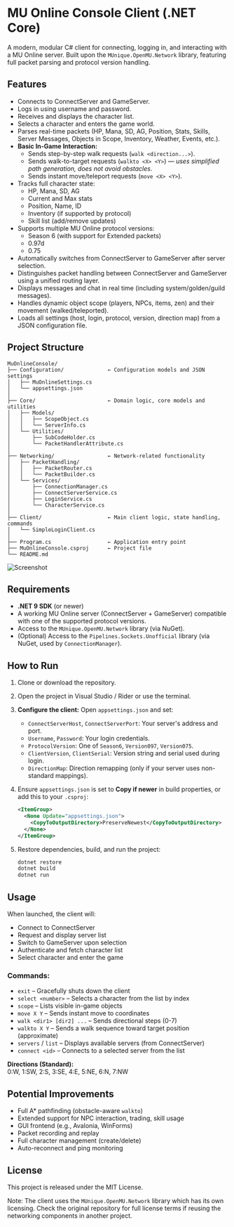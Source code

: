 # MU Online Console Client (.NET Core)

A modern, modular C# client for connecting, logging in, and interacting with a MU Online server. Built upon the `MUnique.OpenMU.Network` library, featuring full packet parsing and protocol version handling.

## Features

* Connects to ConnectServer and GameServer.
* Logs in using username and password.
* Receives and displays the character list.
* Selects a character and enters the game world.
* Parses real-time packets (HP, Mana, SD, AG, Position, Stats, Skills, Server Messages, Objects in Scope, Inventory, Weather, Events, etc.).
* **Basic In-Game Interaction:**
  * Sends step-by-step walk requests (`walk <direction...>`).
  * Sends walk-to-target requests (`walkto <X> <Y>`) — *uses simplified path generation, does not avoid obstacles*.
  * Sends instant move/teleport requests (`move <X> <Y>`).
* Tracks full character state:
  * HP, Mana, SD, AG
  * Current and Max stats
  * Position, Name, ID
  * Inventory (if supported by protocol)
  * Skill list (add/remove updates)
* Supports multiple MU Online protocol versions:
  * Season 6 (with support for Extended packets)
  * 0.97d
  * 0.75
* Automatically switches from ConnectServer to GameServer after server selection.
* Distinguishes packet handling between ConnectServer and GameServer using a unified routing layer.
* Displays messages and chat in real time (including system/golden/guild messages).
* Handles dynamic object scope (players, NPCs, items, zen) and their movement (walked/teleported).
* Loads all settings (host, login, protocol, version, direction map) from a JSON configuration file.

## Project Structure

```plaintext
MuOnlineConsole/
├── Configuration/              ← Configuration models and JSON settings
│   ├── MuOnlineSettings.cs
│   └── appsettings.json
│
├── Core/                       ← Domain logic, core models and utilities
│   ├── Models/
│   │   ├── ScopeObject.cs
│   │   └── ServerInfo.cs
│   └── Utilities/
│       ├── SubCodeHolder.cs
│       └── PacketHandlerAttribute.cs
│
├── Networking/                 ← Network-related functionality
│   ├── PacketHandling/
│   │   ├── PacketRouter.cs
│   │   └── PacketBuilder.cs
│   └── Services/
│       ├── ConnectionManager.cs
│       ├── ConnectServerService.cs
│       ├── LoginService.cs
│       └── CharacterService.cs
│
├── Client/                     ← Main client logic, state handling, commands
│   └── SimpleLoginClient.cs
│
├── Program.cs                  ← Application entry point
├── MuOnlineConsole.csproj      ← Project file
└── README.md
```

![Screenshot](https://i.ibb.co/vvcp7W5w/diagram-2.png)

## Requirements

* **.NET 9 SDK** (or newer)
* A working MU Online server (ConnectServer + GameServer) compatible with one of the supported protocol versions.
* Access to the `MUnique.OpenMU.Network` library (via NuGet).
* (Optional) Access to the `Pipelines.Sockets.Unofficial` library (via NuGet, used by `ConnectionManager`).

## How to Run

1. Clone or download the repository.
2. Open the project in Visual Studio / Rider or use the terminal.
3. **Configure the client:** Open `appsettings.json` and set:
   * `ConnectServerHost`, `ConnectServerPort`: Your server's address and port.
   * `Username`, `Password`: Your login credentials.
   * `ProtocolVersion`: One of `Season6`, `Version097`, `Version075`.
   * `ClientVersion`, `ClientSerial`: Version string and serial used during login.
   * `DirectionMap`: Direction remapping (only if your server uses non-standard mappings).
4. Ensure `appsettings.json` is set to **Copy if newer** in build properties, or add this to your `.csproj`:

   ```xml
   <ItemGroup>
     <None Update="appsettings.json">
       <CopyToOutputDirectory>PreserveNewest</CopyToOutputDirectory>
     </None>
   </ItemGroup>
   ```

5. Restore dependencies, build, and run the project:

   ```bash
   dotnet restore
   dotnet build
   dotnet run
   ```

## Usage

When launched, the client will:

* Connect to ConnectServer
* Request and display server list
* Switch to GameServer upon selection
* Authenticate and fetch character list
* Select character and enter the game

### Commands:

* `exit` – Gracefully shuts down the client
* `select <number>` – Selects a character from the list by index
* `scope` – Lists visible in-game objects
* `move X Y` – Sends instant move to coordinates
* `walk <dir1> [dir2] ...` – Sends directional steps (0-7)
* `walkto X Y` – Sends a walk sequence toward target position (approximate)
* `servers` / `list` – Displays available servers (from ConnectServer)
* `connect <id>` – Connects to a selected server from the list

**Directions (Standard):**  
0:W, 1:SW, 2:S, 3:SE, 4:E, 5:NE, 6:N, 7:NW

## Potential Improvements

* Full A* pathfinding (obstacle-aware `walkto`)
* Extended support for NPC interaction, trading, skill usage
* GUI frontend (e.g., Avalonia, WinForms)
* Packet recording and replay
* Full character management (create/delete)
* Auto-reconnect and ping monitoring

## License

This project is released under the MIT License.

Note: The client uses the `MUnique.OpenMU.Network` library which has its own licensing. Check the original repository for full license terms if reusing the networking components in another project.
